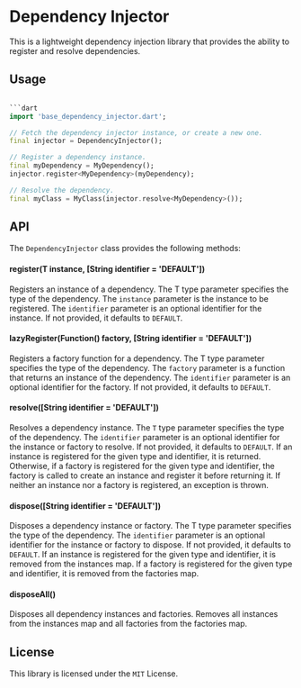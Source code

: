 # Dependency Injector

This is a lightweight dependency injection library that provides the ability to register and resolve dependencies.

## Usage

````dart

```dart
import 'base_dependency_injector.dart';

// Fetch the dependency injector instance, or create a new one.
final injector = DependencyInjector();

// Register a dependency instance.
final myDependency = MyDependency();
injector.register<MyDependency>(myDependency);

// Resolve the dependency.
final myClass = MyClass(injector.resolve<MyDependency>());
````

## API

The `DependencyInjector` class provides the following methods:

#### register<T>(T instance, [String identifier = 'DEFAULT'])

Registers an instance of a dependency. The T type parameter specifies the type of the dependency. The `instance` parameter is the instance to be registered. The `identifier` parameter is an optional identifier for the instance. If not provided, it defaults to `DEFAULT`.

#### lazyRegister<T>(Function() factory, [String identifier = 'DEFAULT'])

Registers a factory function for a dependency. The T type parameter specifies the type of the dependency. The `factory` parameter is a function that returns an instance of the dependency. The `identifier` parameter is an optional identifier for the factory. If not provided, it defaults to `DEFAULT`.

#### resolve<T>([String identifier = 'DEFAULT'])

Resolves a dependency instance. The `T` type parameter specifies the type of the dependency. The `identifier` parameter is an optional identifier for the instance or factory to resolve. If not provided, it defaults to `DEFAULT`. If an instance is registered for the given type and identifier, it is returned. Otherwise, if a factory is registered for the given type and identifier, the factory is called to create an instance and register it before returning it. If neither an instance nor a factory is registered, an exception is thrown.

#### dispose<T>([String identifier = 'DEFAULT'])

Disposes a dependency instance or factory. The T type parameter specifies the type of the dependency. The `identifier` parameter is an optional identifier for the instance or factory to dispose. If not provided, it defaults to `DEFAULT`. If an instance is registered for the given type and identifier, it is removed from the instances map. If a factory is registered for the given type and identifier, it is removed from the factories map.

#### disposeAll()

Disposes all dependency instances and factories. Removes all instances from the instances map and all factories from the factories map.

## License

This library is licensed under the `MIT` License.
